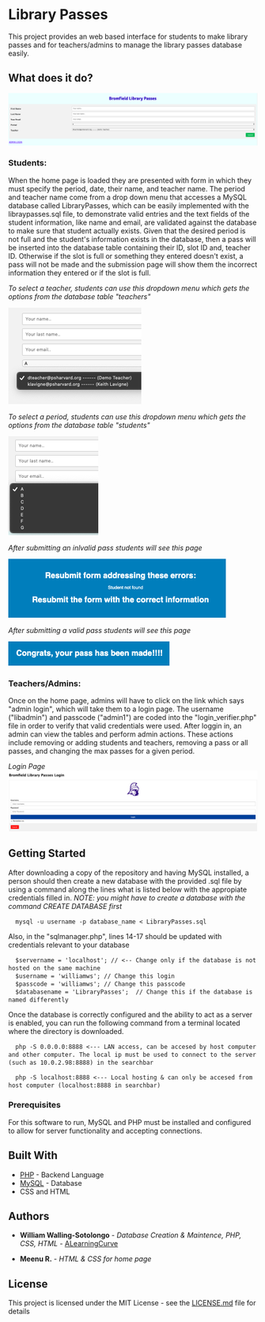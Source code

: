 # Library Passes

This project provides an web based interface for students to make library passes and for teachers/admins to manage the library passes database easily.

## What does it do?
![Home Screen](https://github.com/ALearningCurve/LibraryPasses/blob/master/example%20screenshots/Mainscreen.png)

### Students:
  When the home page is loaded they are presented with form in which they must specify the period, date, their name, and teacher name. The period and teacher name come from a drop down menu that accesses a MySQL database called LibraryPasses, which can be easily implemented with the libraypasses.sql file, to demonstrate valid entries and the text fields of the student information, like name and email, are validated against the database to make sure that student actually exists. Given that the desired period is not full and the student's information exists in the database, then a pass will be inserted into the database table containing their ID, slot ID and, teacher ID. Otherwise if the slot is full or something they entered doesn't exist, a pass will not be made and the submission page will show them the incorrect information they entered or if the slot is full.
  
 *To select a teacher, students can use this dropdown menu which gets the options from the database table "teachers"*
 
![Dropdown Teachers Selection](https://github.com/ALearningCurve/LibraryPasses/blob/master/example%20screenshots/Teacher%20Dropdown.png)

*To select a period, students can use this dropdown menu which gets the options from the database table "students"*

![Dropdown Period Selection](https://github.com/ALearningCurve/LibraryPasses/blob/master/example%20screenshots/Period%20Dropdown.png)

*After submitting an inlvalid pass students will see this page*

![Submission Failed](https://github.com/ALearningCurve/LibraryPasses/blob/master/example%20screenshots/Submission%20Failure.png)

*After submitting a valid pass students will see this page*

![Submission Success](https://github.com/ALearningCurve/LibraryPasses/blob/master/example%20screenshots/Submission%20Success.png)

### Teachers/Admins:
  Once on the home page, admins will have to click on the link which says "admin login", which will take them to a login page. The username ("libadmin") and passcode ("admin1") are coded into the "login_verifier.php" file in order to verify that valid credentials were used. After loggin in, an admin can view the tables and perform admin actions. These actions include removing or adding students and teachers, removing a pass or all passes, and changing the max passes for a given period.
  
*Login Page*
![Login Page](https://github.com/ALearningCurve/LibraryPasses/blob/master/example%20screenshots/Login%20Page.png)
  
## Getting Started

After downloading a copy of the repository and having MySQL installed, a person should then create a new database with the provided .sql file by using a command along the lines what is listed below with the appropiate credentials filled in.
  *NOTE: you might have to create a database with the command CREATE DATABASE first*
```
  mysql -u username -p database_name < LibraryPasses.sql
```
Also, in the "sqlmanager.php", lines 14-17 should be updated with credentials relevant to your database
```
  $servername = 'localhost'; // <-- Change only if the database is not hosted on the same machine
  $username = 'williamws'; // Change this login
  $passcode = 'williamws'; // Change this passcode
  $databasename = 'LibraryPasses';  // Change this if the database is named differently
```

Once the database is correctly configured and the ability to act as a server is enabled, you can run the following command from a terminal located where the directory is downloaded.
```
  php -S 0.0.0.0:8888 <--- LAN access, can be accesed by host computer and other computer. The local ip must be used to connect to the server (such as 10.0.2.98:8888) in the searchbar
```
```
  php -S localhost:8888 <--- Local hosting & can only be accesed from host computer (localhost:8888 in searchbar)
```

### Prerequisites

For this software to run, MySQL and PHP must be installed and configured to allow for server functionality and accepting connections.


## Built With

* [PHP](https://www.php.net/) - Backend Language
* [MySQL](https://dev.mysql.com/downloads/mysql/) - Database
* CSS and HTML


## Authors

* **William Walling-Sotolongo** - *Database Creation & Maintence, PHP, CSS, HTML* - [ALearningCurve](https://github.com/ALearningCurve)


* **Meenu R.** - *HTML & CSS for home page* 

## License

This project is licensed under the MIT License - see the [LICENSE.md](LICENSE.md) file for details

